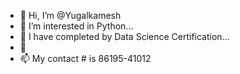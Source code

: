 - 👋 Hi, I’m @Yugalkamesh
- 👀 I’m interested in Python...
- 🌱 I have completed by Data Science Certification...
- 💞️ 
- 📫 My contact # is 86195-41012

<!---
Yugalkamesh/Yugalkamesh is a ✨ special ✨ repository because its `README.md` (this file) appears on your GitHub profile.
You can click the Preview link to take a look at your changes.
--->
